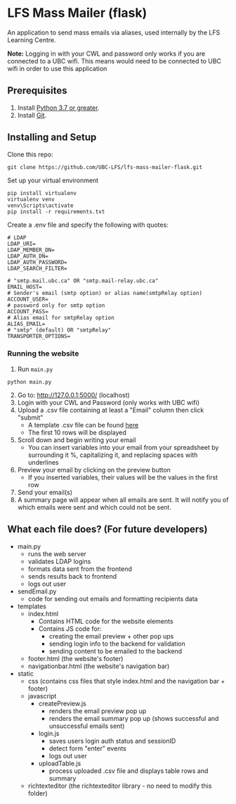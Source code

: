 # LFS Mass Mailer (flask)
An application to send mass emails via aliases, used internally by the LFS Learning Centre.

**Note:** Logging in with your CWL and password only works if you are connected to a UBC wifi. This means would need to be connected to UBC wifi in order to use this application

## Prerequisites
1. Install [Python 3.7 or greater](https://www.python.org/downloads/).
2. Install [Git](https://git-scm.com/downloads).

## Installing and Setup
Clone this repo:
```
git clone https://github.com/UBC-LFS/lfs-mass-mailer-flask.git
```
Set up your virtual environment
```
pip install virtualenv
virtualenv venv
venv\Scripts\activate
pip install -r requirements.txt
```

Create a .env file and specify the following with quotes:
```
# LDAP
LDAP_URI=
LDAP_MEMBER_DN=
LDAP_AUTH_DN=
LDAP_AUTH_PASSWORD=
LDAP_SEARCH_FILTER=

# "smtp.mail.ubc.ca" OR "smtp.mail-relay.ubc.ca"
EMAIL_HOST=
# Sender's email (smtp option) or alias name(smtpRelay option)
ACCOUNT_USER=
# password only for smtp option
ACCOUNT_PASS=
# Alias email for smtpRelay option
ALIAS_EMAIL=
# "smtp" (default) OR "smtpRelay"
TRANSPORTER_OPTIONS=
```
### Running the website 
1. Run `main.py`
```
python main.py
```
2. Go to: http://127.0.0.1:5000/ (localhost)
3. Login with your CWL and Password (only works with UBC wifi)
4. Upload a .csv file containing at least a "Email" column then click "submit"
    - A template .csv file can be found [here](https://github.com/UBC-LFS/lfs-mass-mailer-flask/blob/main/static/template.csv)
    - The first 10 rows will be displayed
5. Scroll down and begin writing your email
    - You can insert variables into your email from your spreadsheet by surrounding it %, capitalizing it, and replacing spaces with underlines
6. Preview your email by clicking on the preview button
    - If you inserted variables, their values will be the values in the first row
7. Send your email(s)
8. A summary page will appear when all emails are sent. It will notify you of which emails were sent and which could not be sent.

## What each file does? (For future developers)
- main.py
    - runs the web server
    - validates LDAP logins
    - formats data sent from the frontend
    - sends results back to frontend
    - logs out user
- sendEmail.py
    - code for sending out emails and formatting recipients data
- templates
    - index.html
        - Contains HTML code for the website elements
        - Contains JS code for:
            - creating the email preview + other pop ups
            - sending login info to the backend for validation
            - sending content to be emailed to the backend
    - footer.html (the website's footer)
    - navigationbar.html (the website's navigation bar)
- static
    - css (contains css files that style index.html and the navigation bar + footer)
    - javascript
        - createPreview.js
            - renders the email preview pop up
            - renders the email summary pop up (shows successful and unsuccessful emails sent)
        - login.js
            - saves users login auth status and sessionID
            - detect form "enter" events
            - logs out user
        - uploadTable.js
            - process uploaded .csv file and displays table rows and summary
    - richtexteditor (the richtexteditor library - no need to modify this folder)